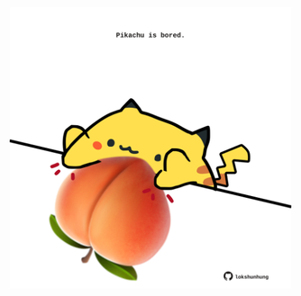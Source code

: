 <!-- built at 15/11/2023, 15:00:46 UTC -->
<p align="center">
  <img width="500" height="500" src="./ReadmeImage.svg">
</p>
